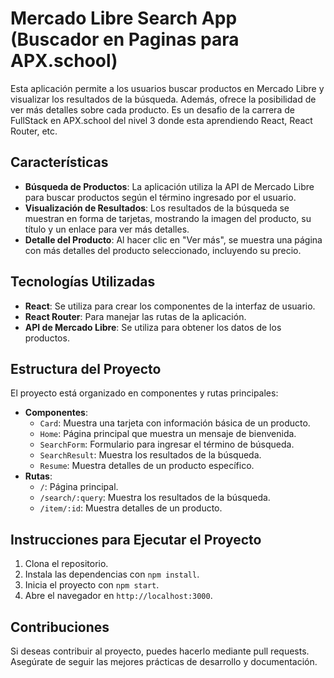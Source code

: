 # Mercado Libre Search App (Buscador en Paginas para APX.school)

Esta aplicación permite a los usuarios buscar productos en Mercado Libre y visualizar los resultados de la búsqueda. Además, ofrece la posibilidad de ver más detalles sobre cada producto. Es un desafio de la carrera de FullStack en APX.school del nivel 3 donde esta aprendiendo React, React Router, etc.

## Características

- **Búsqueda de Productos**: La aplicación utiliza la API de Mercado Libre para buscar productos según el término ingresado por el usuario.
- **Visualización de Resultados**: Los resultados de la búsqueda se muestran en forma de tarjetas, mostrando la imagen del producto, su título y un enlace para ver más detalles.
- **Detalle del Producto**: Al hacer clic en "Ver más", se muestra una página con más detalles del producto seleccionado, incluyendo su precio.

## Tecnologías Utilizadas

- **React**: Se utiliza para crear los componentes de la interfaz de usuario.
- **React Router**: Para manejar las rutas de la aplicación.
- **API de Mercado Libre**: Se utiliza para obtener los datos de los productos.

## Estructura del Proyecto

El proyecto está organizado en componentes y rutas principales:

- **Componentes**:
  - `Card`: Muestra una tarjeta con información básica de un producto.
  - `Home`: Página principal que muestra un mensaje de bienvenida.
  - `SearchForm`: Formulario para ingresar el término de búsqueda.
  - `SearchResult`: Muestra los resultados de la búsqueda.
  - `Resume`: Muestra detalles de un producto específico.
- **Rutas**:
  - `/`: Página principal.
  - `/search/:query`: Muestra los resultados de la búsqueda.
  - `/item/:id`: Muestra detalles de un producto.

## Instrucciones para Ejecutar el Proyecto

1. Clona el repositorio.
2. Instala las dependencias con `npm install`.
3. Inicia el proyecto con `npm start`.
4. Abre el navegador en `http://localhost:3000`.

## Contribuciones

Si deseas contribuir al proyecto, puedes hacerlo mediante pull requests. Asegúrate de seguir las mejores prácticas de desarrollo y documentación.
